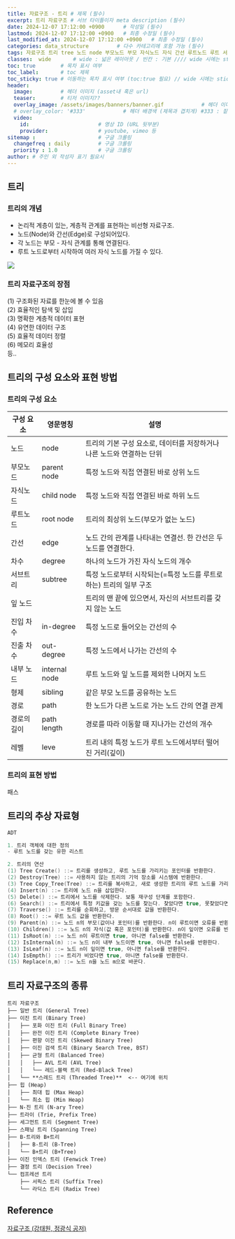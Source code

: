 ```yaml
---
title: 자료구조 - 트리 # 제목 (필수)
excerpt: 트리 자료구조 # 서브 타이틀이자 meta description (필수)
date: 2024-12-07 17:12:00 +0900      # 작성일 (필수)
lastmod: 2024-12-07 17:12:00 +0900   # 최종 수정일 (필수)
last_modified_at: 2024-12-07 17:12:00 +0900   # 최종 수정일 (필수)
categories: data_structure         # 다수 카테고리에 포함 가능 (필수)
tags: 자료구조 트리 tree 노드 node 부모노드 부모 자식노드 자식 간선 루트노드 루트 서브트리 서브 잎 잎노드 진입 차수 진출 진입차수 진출차수                     # 태그 복수개 가능 (필수)
classes:  wide       # wide : 넓은 레이아웃 / 빈칸 : 기본 //// wide 시에는 sticky toc 불가
toc: true        # 목차 표시 여부
toc_label:       # toc 제목
toc_sticky: true # 이동하는 목차 표시 여부 (toc:true 필요) // wide 시에는 sticky toc 불가
header: 
  image:         # 헤더 이미지 (asset내 혹은 url)
  teaser:        # 티저 이미지??
  overlay_image: /assets/images/banners/banner.gif            # 헤더 이미지 (제목과 겹치게)
  # overlay_color: '#333'            # 헤더 배경색 (제목과 겹치게) #333 : 짙은 회색 (필수)
  video:
    id:                      # 영상 ID (URL 뒷부분)
    provider:                # youtube, vimeo 등
sitemap :                    # 구글 크롤링
  changefreq : daily         # 구글 크롤링
  priority : 1.0             # 구글 크롤링
author: # 주인 외 작성자 표기 필요시
---
```

<!--postNo: 20241207_005-->


## 트리  

### 트리의 개념  

- 논리적 계층이 있는, 계층적 관계를 표현하는 비선형 자료구조.  
- 노드(Node)와 간선(Edge)로 구성되어있다.  
- 각 노드는 부모 - 자식 관계를 통해 연결된다.  
- 루트 노드로부터 시작하여 여러 자식 노드를 가질 수 있다.  

![](/assets/images/20241207_005_001.png)  

### 트리 자료구조의 장점  

(1) 구조화된 자료를 한눈에 볼 수 있음  
(2) 효율적인 탐색 및 삽입  
(3) 명확한 계층적 데이터 표현  
(4) 유연한 데이터 구조  
(5) 효율적 데이터 정렬  
(6) 메모리 효율성  
등..  


## 트리의 구성 요소와 표현 방법  

### 트리의 구성 요소  

|구성 요소|영문명칭|설명|
|---|---|---|
|노드|node|트리의 기본 구성 요소로, 데이터를 저장하거나 나른 노드와 연결하는 단위|
|부모노드|parent node|특정 노드와 직접 연결된 바로 상위 노드|
|자식노드|child node|특정 노드와 직접 연결된 바로 하위 노드|
|루트노드|root node|트리의 최상위 노드(부모가 없는 노드)|
|간선|edge|노드 간의 관계를 나타내는 연결선. 한 간선은 두 노드를 연결한다.|
|차수|degree|하나의 노드가 가진 자식 노드의 개수|
|서브트리|subtree|특정 노드로부터 시작되는(=특정 노드를 루트로 하는) 트리의 일부 구조|
|잎 노드||트리의 맨 끝에 있으면서, 자신의 서브트리를 갖지 않는 노드|
|진입 차수|in-degree|특정 노드로 들어오는 간선의 수|
|진출 차수|out-degree|특정 노드에서 나가는 간선의 수|
|내부 노드|internal node|루트 노드와 잎 노드를 제외한 나머지 노드|
|형제|sibling|같은 부모 노드를 공유하는 노드|
|경로|path|한 노드가 다른 노드로 가는 노드 간의 연결 관계|
|경로의 길이|path length|경로를 따라 이동할 때 지나가는 간선의 개수|
|레벨|leve|트리 내의 특정 노드가 루트 노드에서부터 떨어진 거리(깊이)|


### 트리의 표현 방법  

패스


## 트리의 추상 자료형  

```c
ADT

1. 트리 객체에 대한 정의
- 루트 노드를 갖는 유한 리스트  

2. 트리의 연산  
(1) Tree Create() ::= 트리를 생성하고, 루트 노드를 가리키는 포인터를 반환한다.
(2) Destroy(Tree) ::= 사용하지 않는 트리의 기억 장소를 시스템에 반환한다.
(3) Tree Copy_Tree(Tree) ::= 트리를 복사하고, 새로 생성한 트리의 루트 노드를 가리키는 포인터를 반환한다.
(4) Insert(n) ::= 트리에 노드 n을 삽입한다.
(5) Delete() ::= 트리에서 노드를 삭제한다. 보통 재구성 단계를 포함한다.
(6) Search() ::= 트리에서 특정 키값을 갖는 노드를 찾는다. 찾았다면 true, 못찾았다면 false를 반환한다.
(7) Traverse() ::= 트리를 순회하고, 방문 순서대로 값을 반환한다.
(8) Root() ::= 루트 노드 값을 반환한다.
(9) Parent(n) ::= 노드 n의 부모(값이나 포인터)를 반환한다. n이 루트이면 오류를 반환.
(10) Children() ::= 노드 n의 자식(값 혹은 포인터)를 반환한다. n이 잎이면 오류를 반환한다.
(11) IsRoot(n) ::= 노드 n이 루트이면 true, 아니면 false를 반환한다.
(12) IsInternal(n) ::= 노드 n이 내부 노드이면 true, 아니면 false를 반환한다.
(13) IsLeaf(n) ::= 노드 n이 잎이면 true, 아니면 false를 반환한다.
(14) IsEmpth() ::= 트리가 비었다면 true, 아니면 false를 반환한다.
(15) Replace(n,m) ::= 노드 n을 노드 m으로 바꾼다.
```


## 트리 자료구조의 종류  

```paintext
트리 자료구조
├── 일반 트리 (General Tree)
├── 이진 트리 (Binary Tree)
│   ├── 포화 이진 트리 (Full Binary Tree)
│   ├── 완전 이진 트리 (Complete Binary Tree)
│   ├── 편향 이진 트리 (Skewed Binary Tree)
│   ├── 이진 검색 트리 (Binary Search Tree, BST)
│   ├── 균형 트리 (Balanced Tree)
│   │   ├── AVL 트리 (AVL Tree)
│   │   └── 레드-블랙 트리 (Red-Black Tree)
│   └── **스레드 트리 (Threaded Tree)**  <-- 여기에 위치
├── 힙 (Heap)
│   ├── 최대 힙 (Max Heap)
│   └── 최소 힙 (Min Heap)
├── N-진 트리 (N-ary Tree)
├── 트라이 (Trie, Prefix Tree)
├── 세그먼트 트리 (Segment Tree)
├── 스패닝 트리 (Spanning Tree)
├── B-트리와 B+트리
│   ├── B-트리 (B-Tree)
│   └── B+트리 (B+Tree)
├── 이진 인덱스 트리 (Fenwick Tree)
├── 결정 트리 (Decision Tree)
└── 컴프레션 트리
    ├── 서픽스 트리 (Suffix Tree)
    └── 라딕스 트리 (Radix Tree)
```

## Reference  

[자료구조 (강태원, 정광식 공저)](https://search.shopping.naver.com/book/catalog/41474379633)  
